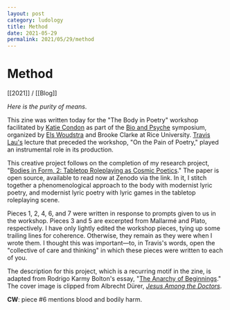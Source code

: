 ```yaml
---
layout: post
category: ludology
title: Method
date: 2021-05-29
permalink: 2021/05/29/method
---
```


# Method

[[2021]] / [[Blog]]

*Here is the purity of means*.

This zine was written today for the "The Body in Poetry" workshop facilitated by [Katie Condon](https://twitter.com/KATIE2CONDON) as part of the [Bio and Psyche](https://hrc.rice.edu/biopsyche) symposium, organized by [Els Woudstra](https://twitter.com/ewzzyxz) and Brooke Clarke at Rice University. [Travis Lau's](https://twitter.com/travisclau) lecture that preceded the workshop, "On the Pain of Poetry," played an instrumental role in its production.

This creative project follows on the completion of my research project, "[Bodies in Form, 2: Tabletop Roleplaying as Cosmic Poetics](https://zenodo.org/record/4824078)." The paper is open source, available to read now at Zenodo via the link. In it, I stitch together a phenomenological approach to the body with modernist lyric poetry, and modernist lyric poetry with lyric games in the tabletop roleplaying scene.

Pieces 1, 2, 4, 6, and 7 were written in response to prompts given to us in the workshop. Pieces 3 and 5 are excerpted from Mallarmé and Plato, respectively. I have only lightly edited the workshop pieces, tying up some trailing lines for coherence. Otherwise, they remain as they were when I wrote them. I thought this was important—to, in Travis's words, open the "collective of care and thinking" in which these pieces were written to each of you.

The description for this project, which is a recurring motif in the zine, is adapted from Rodrigo Karmy Bolton's essay, "[The Anarchy of Beginnings](https://illwill.com/the-anarchy-of-beginnings-notes-on-the-rhythmicity-of-revolt)." The cover image is clipped from Albrecht Dürer, [*Jesus Among the Doctors*](https://commons.wikimedia.org/wiki/File:Albrecht_D%C3%BCrer_-_Jesus_among_the_Doctors_-_Google_Art_Project.jpg).

**CW**: piece #6 mentions blood and bodily harm.